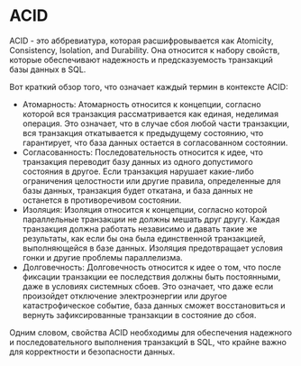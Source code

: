 # ACID

ACID - это аббревиатура, которая расшифровывается как Atomicity, Consistency, Isolation, and Durability. Она относится к набору свойств, которые обеспечивают надежность и предсказуемость транзакций базы данных в SQL.

Вот краткий обзор того, что означает каждый термин в контексте ACID:

- Атомарность: Атомарность относится к концепции, согласно которой вся транзакция рассматривается как единая, неделимая операция. Это означает, что в случае сбоя любой части транзакции, вся транзакция откатывается к предыдущему состоянию, что гарантирует, что база данных остается в согласованном состоянии.
- Согласованность: Последовательность относится к идее, что транзакция переводит базу данных из одного допустимого состояния в другое. Если транзакция нарушает какие-либо ограничения целостности или другие правила, определенные для базы данных, транзакция будет откатана, и база данных не останется в противоречивом состоянии.
- Изоляция: Изоляция относится к концепции, согласно которой параллельные транзакции не должны мешать друг другу. Каждая транзакция должна работать независимо и давать такие же результаты, как если бы она была единственной транзакцией, выполняющейся в базе данных. Изоляция предотвращает условия гонки и другие проблемы параллелизма.
- Долговечность: Долговечность относится к идее о том, что после фиксации транзакции ее последствия должны быть постоянными, даже в условиях системных сбоев. Это означает, что даже если произойдет отключение электроэнергии или другое катастрофическое событие, база данных сможет восстановиться и вернуть зафиксированные транзакции в состояние до сбоя.

Одним словом, свойства ACID необходимы для обеспечения надежного и последовательного выполнения транзакций в SQL, что крайне важно для корректности и безопасности данных.

